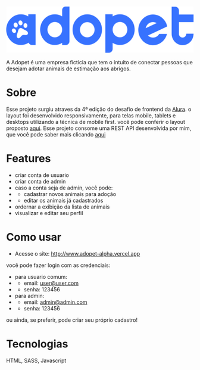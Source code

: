 <p align="center">
  <img src="./assets/img/LogoR.svg" alt="logo da adopet">
</p>

A Adopet é uma empresa fictícia que tem o intuito de conectar pessoas que desejam adotar animais de estimação aos abrigos.


# Sobre

Esse projeto surgiu atraves da 4ª edição do desafio de frontend da [Alura](alura.com).
o layout foi desenvolvido responsivamente, para telas mobile, tablets e desktops utilizando a técnica de mobile first. você pode conferir o layout proposto [aqui](https://www.figma.com/file/TlfkDoIu8uyjZNla1T8TpH/Challenge---Adopet?type=design&node-id=518-11&mode=design&t=D7XtrSZvzeuWPoMA-0). Esse projeto consome uma REST API desenvolvida por mim, que você pode saber mais clicando [aqui](https://github.com/thaissamuniz/adopet-api)

# Features

* criar conta de usuario
* criar conta de  admin
* caso a conta seja de admin, você pode:
* * cadastrar novos animais para adoção
* * editar os animais já cadastrados
* ordernar a exibição da lista de animais
* visualizar e editar seu perfil


# Como usar


* Acesse o site: http://www.adopet-alpha.vercel.app

 você pode fazer login com as credenciais:
* para usuario comum:
* * email: user@user.com
* * senha: 123456
* para admin:
* * email: admin@admin.com
* * senha: 123456

ou ainda, se preferir, pode criar seu próprio cadastro!

# Tecnologias

HTML, SASS, Javascript
